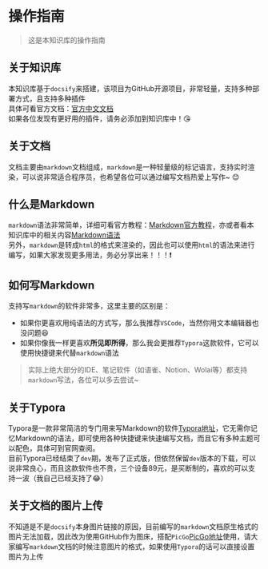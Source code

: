 # 操作指南

> 这是本知识库的操作指南

## 关于知识库
本知识库基于`docsify`来搭建，该项目为GitHub开源项目，非常轻量，支持多种部署方式，且支持多种插件\
具体可看官方文档：[官方中文文档](https://docsify.js.org/#/zh-cn/) \
如果各位发现有更好用的插件，请务必添加到知识库中！:kissing_heart:

## 关于文档
文档主要由`markdown`文档组成，`markdown`是一种轻量级的标记语言，支持实时渲染，可以说非常适合程序员，也希望各位可以通过编写文档热爱上写作~ :blush:

## 什么是Markdown
`markdown`语法非常简单，详细可看官方教程：[Markdown官方教程](https://markdown.com.cn/)，亦或者看本知识库中的相关内容[Markdown语法](/tools/markdown) \
另外，`markdown`是转成`html`的格式来渲染的，因此也可以使用`html`的语法来进行编写，如果大家发现更多用法，务必分享出来！！！:exclamation:

## 如何写Markdown
支持写`markdown`的软件非常多，这里主要的区别是： 
* 如果你更喜欢用纯语法的方式写，那么我推荐`VSCode`，当然你用文本编辑器也没问题:satisfied:
* 如果你像我一样更喜欢**所见即所得**，那么我会更推荐`Typora`这款软件，它可以使用快捷键来代替`markdown`语法
> 实际上绝大部分的IDE、笔记软件（如语雀、Notion、Wolai等）都支持`markdown`写法，各位可以多去尝试~

## 关于Typora
Typora是一款非常简洁的专门用来写Markdown的软件[Typora地址](https://typora.io/)，它无需你记忆Markdown的语法，即可使用各种快捷键来快速编写文档，而且它有多种主题可以配色，具体可到官网查阅。\
目前Typora已经结束了`dev`期，发布了正式版，但依然保留`dev`版本的下载，可以说非常良心，而且这款软件也不贵，三个设备89元，是买断制的，喜欢的可以支持一波（我自己已经支持了😂）

## 关于文档的图片上传
不知道是不是`docsify`本身图片链接的原因，目前编写的`markdown`文档原生格式的图片无法加载，因此改为使用GitHub作为图床，搭配`PicGo`[PicGo地址](https://picgo.github.io/PicGo-Doc/zh/)使用，请大家编写`markdown`文档的时候注意图片的格式，如果使用`Typora`的话可以直接设置图片为上传
